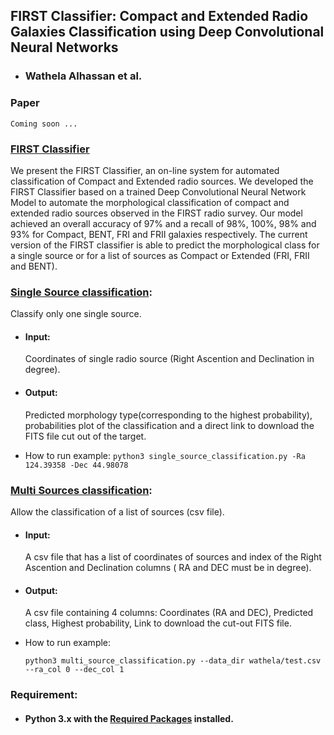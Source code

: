 ## FIRST Classifier: Compact and Extended Radio Galaxies Classification using Deep Convolutional Neural Networks
- ### Wathela Alhassan et al.
### Paper
`Coming soon ...` 

### [FIRST Classifier](FIRST_CLASSIFIER.py)
We present the FIRST Classifier, an on-line system for automated classification of Compact and Extended radio sources. We developed the FIRST Classifier based on a trained Deep Convolutional Neural Network Model to automate the morphological classification of compact and extended radio sources observed in the FIRST radio survey. Our model achieved an overall accuracy of 97% and a recall of 98%, 100%, 98% and 93% for Compact, BENT, FRI and FRII galaxies respectively. The current version of the FIRST classifier is able to predict the morphological class for a single source or for a list of sources as Compact or Extended (FRI, FRII and BENT).

### [Single Source classification](single_source_classification.py):
Classify only one single source.
- #### Input: 
  Coordinates of single radio source (Right Ascention and Declination in degree).
- #### Output: 
  Predicted morphology type(corresponding to the highest probability), probabilities plot of the classification and a direct link to download the FITS file cut out of the target.

- How to run example:
  `python3 single_source_classification.py -Ra  124.39358 -Dec 44.98078`

### [Multi Sources classification](multi_sources_classification.py):
Allow the classification of a list of sources (csv file).
- #### Input: 
  A csv file that has a list of coordinates of sources and index of the Right Ascention and Declination columns ( RA and DEC must be in degree).
- #### Output: 
  A csv file containing 4 columns: Coordinates (RA and DEC), Predicted class, Highest probability, Link to download the cut-out FITS file.

- How to run example:

  `python3 multi_source_classification.py --data_dir wathela/test.csv --ra_col 0 --dec_col 1`
### Requirement:
- #### Python 3.x with the [Required Packages](requirements.txt) installed.
